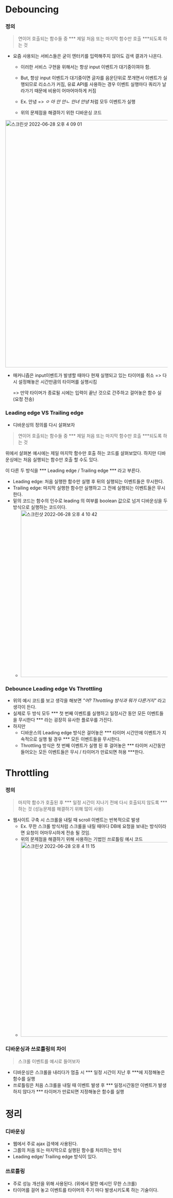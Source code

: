# Debouncing

### 정의

> 연이어 호출되는 함수들 중 *** 제일 처음 또는 마지막 함수만 호출 ***되도록 하는 것

* 요즘 사용되는 서비스들은 굳이 엔터키를 입력해주지 않아도 검색 결과가 나온다. 

  * 이러한 서비스 구현을 위해서는 항상 input 이벤트가 대기중이여야 함.

  * But, 항상 input 이벤트가 대기중이면 글자를 음운단위로 쪼개면서 이벤트가 실행되므로 리소스가 커짐, 유료 API를 사용하는 경우 이벤트 실행마다 쿼리가 날라가기 때문에 비용이 어마어마하게 커짐

  * Ex. 안녕 => *ㅇ 아 안 안ㄴ 안녀 안녕* 처럼 모두 이벤트가 실행

  * 위의 문제점을 해결하기 위한 디바운싱 코드
  
<img width="769" alt="스크린샷 2022-06-28 오후 4 09 01" src="https://user-images.githubusercontent.com/59060780/176115935-0eb4fddf-c052-4963-8e53-e96fdae10fa6.png">


   * 매커니즘은 input이벤트가 발생할 때마다 현재 실행되고 있는 타이머를 취소 => 다시 설정해놓은 시간만큼의 타이머를 실행시킴

      => 만약 타이머가 종료될 시에는 입력이 끝난 것으로 간주하고 걸어놓은 함수 실 (요청 전송)


      

### Leading edge VS Trailing edge

* 디바운싱의 정의를 다시 살펴보자

> 연이어 호출되는 함수들 중 *** 제일 처음 또는 마지막 함수만 호출 ***되도록 하는 것

위에서 살펴본 예시에는 제일 마지막 함수만 호출 하는 코드를 살펴보았다. 하지만 디바운싱에는 처음 실행되는 함수만 호출 할 수도 있다.

이 다른 두 방식을 *** Leading edge / Trailing edge *** 라고 부른다.

* Leading edge: 처음 실행한 함수만 실행 후 뒤의 실행되는 이벤트들은 무시한다.
* Trailing edge: 마지막 실행한 함수만 실행하고 그 전에 실행되는 이벤트들은 무시한다.
* 밑의 코드는 함수의 인수로 leading 의 여부를 boolean 값으로 넘겨 디바운싱을 두 방식으로 실행하는 코드이다.
  * <img width="519" alt="스크린샷 2022-06-28 오후 4 10 42" src="https://user-images.githubusercontent.com/59060780/176116237-97d044d0-aa96-4f96-8516-a43a4a10f844.png">




### Debounce Leading edge Vs Throttling

* 위의 예시 코드를 보고 생각을 해보면 *"어? Throttling 방식과 뭐가 다른거지"* 라고 생각이 든다.
* 실제로 두 방식 모두 *** 첫 번째 이벤트를 실행하고 일정시간 동안 모든 이벤트들을 무시한다 *** 라는 굉장히 유사한 플로우를 가진다.
* 하지만
  * 디바운스의 Leading edge 방식은 걸어놓은 *** 타이머 시간안에 이벤트가 지속적으로 실행 될 경우 *** 모든 이벤트들을 무시한다.
  * Throttling 방식은 첫 번째 이벤트가 실행 된 후 걸어놓은 *** 타이머 시간동안 들어오는 모든 이벤트들은 무시 / 타이머가 만료되면 허용 ***한다.



# Throttling

### 정의

> 마지막 함수가 호출된 후 *** 일정 시간이 지나기 전에 다시 호출되지 않도록 *** 하는 것 (성능문제를 해결하기 위해 많이 사용)

* 웹사이트 구축 시 스크롤을 내릴 때 scroll 이벤트는 반복적으로 발생
  * Ex. 무한 스크롤 방식처럼 스크롤을 내릴 때마다 DB에 요청을 보내는 방식이라면 요청이 어마무시하게 전송 될 것임.
  * 위의 문제점을 해결하기 위해 사용하는 기법인 쓰로틀링 예시 코드
  * <img width="605" alt="스크린샷 2022-06-28 오후 4 11 15" src="https://user-images.githubusercontent.com/59060780/176116331-b39f58f0-8dc9-47ab-a7bf-62aa67398deb.png">




### 디바운싱과 쓰로틀링의 차이

> 스크롤 이벤트를 예시로 들어보자

* 디바운싱은 스크롤을 내리다가 멈출 시 *** 일정 시간이 지난 후 ***에 지정해놓은 함수를 실행
* 쓰로틀링은 처음 스크롤을 내릴 때 이벤트 발생 후 *** 일정시간동안 이벤트가 발생하지 않다가 *** 타이머가 만료되면 지정해놓은 함수를 실행



# 정리

### 디바운싱

* 웹에서 주로 ajax 검색에 사용된다.
* 그룹의 처음 또는 마지막으로 실행된 함수를 처리하는 방식
* Leading edge/ Trailing edge 방식이 있다.



### 쓰로틀링

* 주로 성능 개선을 위해 사용된다. (위에서 말한 예시인 무한 스크롤)
* 타이머를 걸어 놓고 이벤트를 타이머의 주기 마다 발생시키도록 하는 기술이다.

